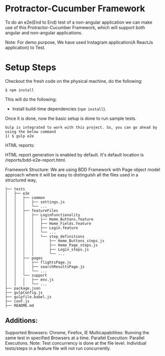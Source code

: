 # Protractor-Cucumber Framework

To do an e2e(End to End) test of a non-angular application we can make use of this 
Protractor-Cucumber Framework, which will support both angular and non-angular applications.

Note: For demo purpose, We have used Instagram application(A ReactJs application) to Test.

# Setup Steps

Checkout the fresh code on the physical machine, do the following:

```
$ npm install
```

This will do the following:
- Install build-time dependencies (`npm install`).

Once it is done, now the basic setup is done to run sample tests.

```
Gulp is integrated to work with this project. So, you can go ahead by using the below command
1) $ gulp e2e

```

HTML reports:

HTML report generation is enabled by default. It's default location is /reports/bdd-e2e-report.html.

Framework Structure:
 We are using BDD Framework with Page object model approach where it will be easy to distinguish all the files used in a structured way,

```
├── tests
│   ├── e2e
│   │   ├── common
│   │   │   ├── settings.js
│   │   │   └── ...
│   │   ├── featureFiles
│   │   │   ├── LoginFunctionality
│   │   │   │   ├── Home_Buttons.feature
│   │   │   │   ├── Home_Fields.feature
│   │   │   │   ├── Login.feature
│   │   │   │   └── ...
│   │   │   │   └── step_definitions
│   │   │   │       ├── Home_Buttons_steps.js
│   │   │   │       ├── Home_Page_steps.js
│   │   │   │       ├── Login_steps.js
│   │   │   │       └── ...
│   │   ├── pages
│   │   │   ├── flightsPage.js
│   │   │   ├── searchResultsPage.js
│   │   │   └── ...
│   │   └── support
│   │   │   ├── env.js
│   │   │   └── ...
├── package.json
├── gulpConfig.js
├── gulpfile.babel.js
├── conf.js
├── README.md
```

## Additions:

   Supported Browsers: Chrome, Firefox, IE
   Multicapabilities: Running the same test in specified Browsers at a time.
   Parallel Execution: Parallel Executions. Note: Test concurrency is done at the file level. Individual tests/steps in a feature file will not run concurrently.

